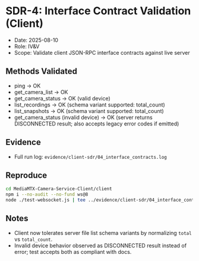 # SDR-4: Interface Contract Validation (Client)

- Date: 2025-08-10
- Role: IV&V
- Scope: Validate client JSON-RPC interface contracts against live server

## Methods Validated
- ping → OK
- get_camera_list → OK
- get_camera_status → OK (valid device)
- list_recordings → OK (schema variant supported: total_count)
- list_snapshots → OK (schema variant supported: total_count)
- get_camera_status (invalid device) → OK (server returns DISCONNECTED result; also accepts legacy error codes if emitted)

## Evidence
- Full run log: `evidence/client-sdr/04_interface_contracts.log`

## Reproduce
```bash
cd MediaMTX-Camera-Service-Client/client
npm i --no-audit --no-fund ws@8
node ./test-websocket.js | tee ../evidence/client-sdr/04_interface_contracts.log
```

## Notes
- Client now tolerates server file list schema variants by normalizing `total` vs `total_count`.
- Invalid device behavior observed as DISCONNECTED result instead of error; test accepts both as compliant with docs.
